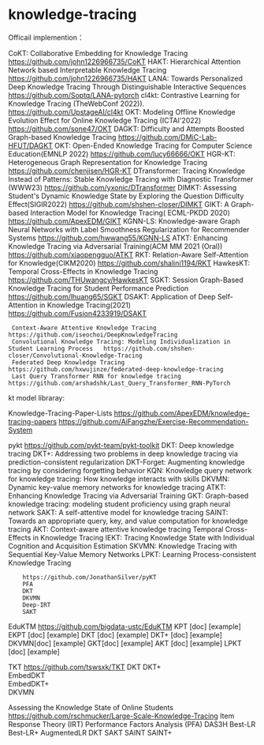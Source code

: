 # knowledge-tracing


Officail implemention：

CoKT:   Collaborative Embedding for Knowledge Tracing   https://github.com/john1226966735/CoKT
HAKT:   Hierarchical Attention Network based Interpretable Knowledge Tracing  https://github.com/john1226966735/HAKT
LANA:   Towards Personalized Deep Knowledge Tracing Through Distinguishable Interactive Sequences    https://github.com/Soptq/LANA-pytorch
cl4kt:  Contrastive Learning for Knowledge Tracing (TheWebConf 2022)).  https://github.com/UpstageAI/cl4kt
OKT:    Modeling Offline Knowledge Evolution Effect for Online Knowledge Tracing (ICTAI'2022)  https://github.com/sone47/OKT
DAGKT:   Difficulty and Attempts Boosted Graph-based Knowledge Tracing  https://github.com/DMiC-Lab-HFUT/DAGKT
OKT:    Open-Ended Knowledge Tracing for Computer Science Education(EMNLP 2022)    https://github.com/lucy66666/OKT
HGR-KT:     Heterogeneous Graph Representation for Knowledge Tracing  https://github.com/chenjisen/HGR-KT
DTransformer:   Tracing Knowledge Instead of Patterns: Stable Knowledge Tracing with Diagnostic Transformer (WWW23)   https://github.com/yxonic/DTransformer
DIMKT:      Assessing Student's Dynamic Knowledge State by Exploring the Question Difficulty Effect(SIGIR2022)  https://github.com/shshen-closer/DIMKT
GIKT:       A Graph-based Interaction Model for Knowledge Tracing( ECML-PKDD 2020)  https://github.com/ApexEDM/GIKT
KGNN-LS:    Knowledge-aware Graph Neural Networks with Label Smoothness Regularization for Recommender Systems   https://github.com/hwwang55/KGNN-LS
ATKT:      Enhancing Knowledge Tracing via Adversarial Training(ACM MM 2021 (Oral))  https://github.com/xiaopengguo/ATKT
RKT:        Relation-Aware Self-Attention for Knowledge(CIKM2020)   https://github.com/shalini1194/RKT 
HawkesKT:       Temporal Cross-Effects in Knowledge Tracing   https://github.com/THUwangcy/HawkesKT
SGKT: Session Graph-Based Knowledge Tracing for Student Performance Prediction   https://github.com/lhuang65/SGKT
DSAKT:     Application of Deep Self-Attention in Knowledge Tracing(2021)    https://github.com/Fusion4233919/DSAKT

     Context-Aware Attentive Knowledge Tracing   https://github.com/iseochoi/DeepKnowledgeTracing
     Convolutional Knowledge Tracing: Modeling Individualization in Student Learning Process   https://github.com/shshen-closer/Convolutional-Knowledge-Tracing
     Federated Deep Knowledge Tracing  https://github.com/hxwujinze/federated-deep-knowledge-tracing
     Last Query Transformer RNN for knowledge tracing    https://github.com/arshadshk/Last_Query_Transformer_RNN-PyTorch

     


kt model libraray:

Knowledge-Tracing-Paper-Lists    https://github.com/ApexEDM/knowledge-tracing-papers
https://github.com/AiFangzhe/Exercise-Recommendation-System

pykt      https://github.com/pykt-team/pykt-toolkit
        DKT: Deep knowledge tracing
        DKT+: Addressing two problems in deep knowledge tracing via prediction-consistent regularization
        DKT-Forget: Augmenting knowledge tracing by considering forgetting behavior
        KQN: Knowledge query network for knowledge tracing: How knowledge interacts with skills
        DKVMN: Dynamic key-value memory networks for knowledge tracing
        ATKT: Enhancing Knowledge Tracing via Adversarial Training
        GKT: Graph-based knowledge tracing: modeling student proficiency using graph neural network
        SAKT: A self-attentive model for knowledge tracing
        SAINT: Towards an appropriate query, key, and value computation for knowledge tracing
        AKT: Context-aware attentive knowledge tracing
        Temporal Cross-Effects in Knowledge Tracing
        IEKT: Tracing Knowledge State with Individual Cognition and Acquisition Estimation
        SKVMN: Knowledge Tracing with Sequential Key-Value Memory Networks
        LPKT: Learning Process-consistent Knowledge Tracing
        
        https://github.com/JonathanSilver/pyKT
        PFA	
        DKT	
        DKVMN	
        Deep-IRT	
        SAKT	
       


EduKTM    https://github.com/bigdata-ustc/EduKTM
        KPT [doc] [example]
        EKPT [doc] [example]
        DKT [doc] [example]
        DKT+ [doc] [example]
        DKVMN[doc] [example]
        GKT[doc] [example]
        AKT [doc] [example]
        LPKT [doc] [example]
        
 TKT    https://github.com/tswsxk/TKT
        DKT	
        DKT+	
        EmbedDKT	
        EmbedDKT+	
        DKVMN
        
Assessing the Knowledge State of Online Students      https://github.com/rschmucker/Large-Scale-Knowledge-Tracing
        Item Response Theory (IRT)
        Performance Factors Analysis (PFA)
        DAS3H
        Best-LR
        Best-LR+
        AugmentedLR
        DKT
        SAKT
        SAINT
        SAINT+
